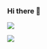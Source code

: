 ### Hi there 👋

![](https://github-readme-stats.vercel.app/api?username=weilin9999&count_private=true&show_icons=true&theme=buefy&include_all_commits=true&&include_all_commits=true&hide=stars&hide_border=true)

![](https://github-readme-stats.vercel.app/api/top-langs/?username=weilin9999&theme=buefy&count_private=true&show_icons=true&layout=compact&hide_border=true&card_width=270)

